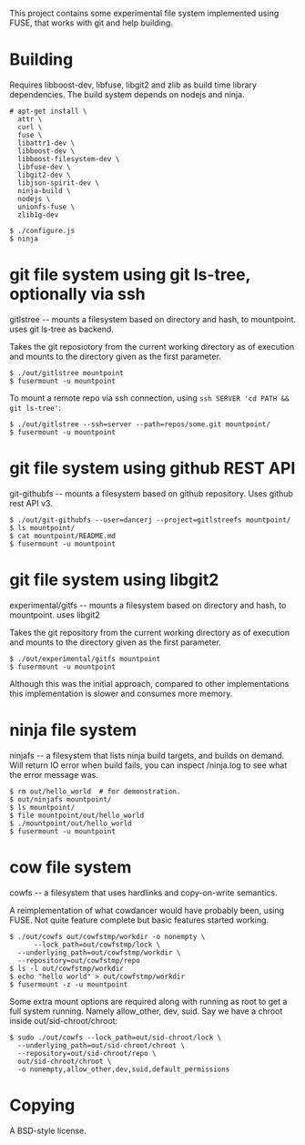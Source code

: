 
This project contains some experimental file system implemented using
FUSE, that works with git and help building.

# Building #

Requires libboost-dev, libfuse, libgit2 and zlib as build time library
dependencies. The build system depends on nodejs and ninja.

    # apt-get install \
      attr \
      curl \
      fuse \
      libattr1-dev \
      libboost-dev \
      libboost-filesystem-dev \
      libfuse-dev \
      libgit2-dev \
      libjson-spirit-dev \
      ninja-build \
      nodejs \
      unionfs-fuse \
      zlib1g-dev

    $ ./configure.js
    $ ninja

# git file system using git ls-tree, optionally via ssh #

gitlstree -- mounts a filesystem based on directory and hash, to
mountpoint.  uses git ls-tree as backend.

Takes the git reposiotory from the current working directory as of
execution and mounts to the directory given as the first parameter.

    $ ./out/gitlstree mountpoint
    $ fusermount -u mountpoint

To mount a remote repo via ssh connection, using `ssh SERVER 'cd PATH
&& git ls-tree'`:

    $ ./out/gitlstree --ssh=server --path=repos/some.git mountpoint/
    $ fusermount -u mountpoint

# git file system using github REST API #

git-githubfs -- mounts a filesystem based on github repository. Uses
github rest API v3.

    $ ./out/git-githubfs --user=dancerj --project=gitlstreefs mountpoint/
    $ ls mountpoint/
    $ cat mountpoint/README.md
    $ fusermount -u mountpoint

# git file system using libgit2 #

experimental/gitfs -- mounts a filesystem based on directory and hash,
to mountpoint.  uses libgit2

Takes the git repository from the current working directory as of
execution and mounts to the directory given as the first parameter.

    $ ./out/experimental/gitfs mountpoint
    $ fusermount -u mountpoint

Although this was the initial approach, compared to other
implementations this implementation is slower and consumes more
memory.

# ninja file system #

ninjafs -- a filesystem that lists ninja build targets, and builds on
demand.  Will return IO error when build fails, you can inspect
/ninja.log to see what the error message was.

    $ rm out/hello_world  # for demonstration.
    $ out/ninjafs mountpoint/
    $ ls mountpoint/
    $ file mountpoint/out/hello_world
    $ ./mountpoint/out/hello_world
    $ fusermount -u mountpoint

# cow file system #

cowfs -- a filesystem that uses hardlinks and copy-on-write semantics.

A reimplementation of what cowdancer would have probably been, using
FUSE. Not quite feature complete but basic features started working.

    $ ./out/cowfs out/cowfstmp/workdir -o nonempty \
    	  --lock_path=out/cowfstmp/lock \
	  --underlying_path=out/cowfstmp/workdir \
	  --repository=out/cowfstmp/repo
    $ ls -l out/cowfstmp/workdir
    $ echo "hello world" > out/cowfstmp/workdir
    $ fusermount -z -u mountpoint

Some extra mount options are required along with running as root to
get a full system running. Namely allow_other, dev, suid. Say we have
a chroot inside out/sid-chroot/chroot:

    $ sudo ./out/cowfs --lock_path=out/sid-chroot/lock \
      --underlying_path=out/sid-chroot/chroot \
      --repository=out/sid-chroot/repo \
      out/sid-chroot/chroot \
      -o nonempty,allow_other,dev,suid,default_permissions

# Copying #

A BSD-style license.
